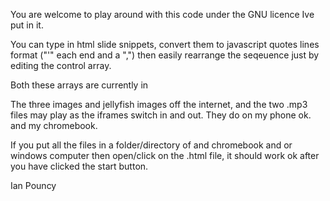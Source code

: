 
You are welcome to play around
with this code under the GNU licence Ive put in it.

You can type in html slide snippets,
convert them to javascript quotes lines format
("'" each end and a ",")
then easily rearrange the seqeuence
just by editing the control array.

Both these arrays are currently in


The three images and jellyfish images off the internet,
and the two .mp3 files may play as the iframes switch in 
and out. They do on my phone ok. and my chromebook.

If you put all the files in a folder/directory of
and chromebook and or windows computer
then open/click on the .html file,
it should work ok after you have
clicked the start button.

Ian Pouncy

